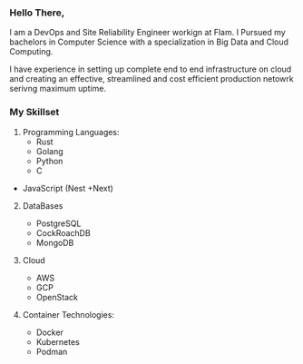 ### Hello There,

I am a DevOps and Site Reliability Engineer workign at Flam. I Pursued my bachelors in Computer Science with a specialization in Big Data and Cloud Computing. 

I have experience in setting up complete end to end infrastructure on cloud and creating an effective, streamlined and cost efficient production netowrk serivng maximum uptime.

### My Skillset
1. Programming Languages:
   - Rust
   - Golang
   - Python
   - C
  - JavaScript (Nest +Next)
2. DataBases
   - PostgreSQL
   - CockRoachDB
   - MongoDB
3. Cloud
   - AWS
   - GCP
   - OpenStack

5. Container Technologies:
   - Docker
   - Kubernetes
   - Podman
